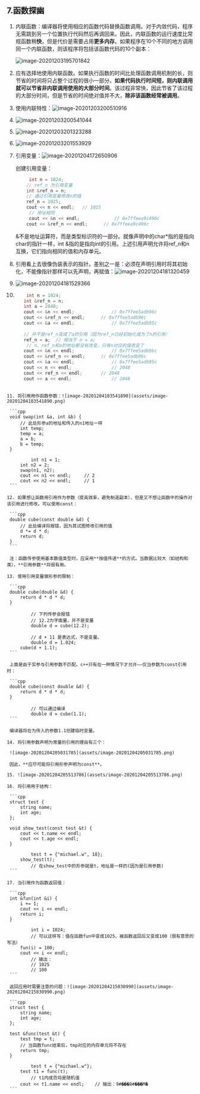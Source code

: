 ## 7.函数探幽

1. 内联函数：编译器将使用相应的函数代码替换函数调用。对于内敛代码，程序无需跳到另一个位置执行代码然后再调回来。因此，内联函数的运行速度比常规函数稍**快**，但是代价是需要占用**更多内存**。如果程序在10个不同的地方调用同一个内联函数，则该程序将包括该函数代码的10个副本：

   ![image-20201203195701842](assets/image-20201203195701842.png)

2. 应有选择地使用内联函数。如果执行函数的时间比处理函数调用机制的长，则节省的时间将只占整个过程的很小一部分。**如果代码执行时间短，则内联调用就可以节省非内联调用使用的大部分时间**。该过程非常快，因此节省了该过程的大部分时间，但是节省的时间绝对值并不大，**除非该函数经常被调用**。

3. 使用内联特性：![image-20201203200510916](assets/image-20201203200510916.png)

4. ![image-20201203200541044](assets/image-20201203200541044.png)

5. ![image-20201203201323288](assets/image-20201203201323288.png)

6. ![image-20201203201553929](assets/image-20201203201553929.png)

7. 引用变量：![image-20201204172650906](assets/image-20201204172650906.png)

   创建引用变量：

   ```cpp
   		int n = 1024;
       // ref_n 为引用变量
       int &ref_n = n;
       // 通过引用变量修改n的值
       ref_n = 1025;
       cout << n << endl;	// 1025
   		// 地址相同
   		cout << &n << endl;				// 0x7ffeea9c496c
       cout << &ref_n << endl;		// 0x7ffeea9c496c
   ```

   &不是地址运算符，而是类型标识符的一部分。就像声明中的char*指的是指向char的指针一样，int &指的是指向int的引用。上述引用声明允许将ref_n和n互换，它们指向相同的值和内存单元。

8. 引用看上去很像伪装表示的指针。差别之一是：必须在声明引用时将其初始化，不能像指针那样可以先声明，再赋值：![image-20201204181320459](assets/image-20201204181320459.png)

9. ![image-20201204181529366](assets/image-20201204181529366.png)

10. ```cpp
   		int n = 1024;
       int &ref_n = n;
       int a = 2048;
       cout << &n << endl;				// 0x7ffee5adb96c
       cout << &ref_n << endl;		// 0x7ffee5adb96c
       cout << &a << endl;				// 0x7ffee5adb95c
   
       // 并不是ref_n变成了a的引用（因为ref_n已经初始化成为了n的引用）
       ref_n = a;  // 相当于 n = a;
   		// n、ref_n和a的地址都没有改变，只有n对应的值改变了
       cout << &n << endl;				// 0x7ffee5adb96c
       cout << &ref_n << endl;		// 0x7ffee5adb96c
       cout << &a << endl;				// 0x7ffee5adb95c
       cout << n << endl;				// 2048
       cout << ref_n << endl;		// 2048
       cout << a << endl;				// 2048
   ```

11. 将引用用作函数参数：![image-20201204183541890](assets/image-20201204183541890.png)

    ```cpp
    void swap(int &a, int &b) {
      	// 此处形参a的地址和传入的n1地址一样
        int temp;
        temp = a;
        a = b;
        b = temp;
    }
    
    		int n1 = 1;
        int n2 = 2;
        swap(n1, n2);
        cout << n1 << endl;		// 2
        cout << n2 << endl;		// 1
    ```

12. 如果想让函数用引用作为参数（提高效率，避免制造副本），但是又不想让函数中的操作对该引用进行修改。可以使用const：

    ```cpp
    double cube(const double &d) {
      	// 此处编译将报错，因为其试图修改引用的值
        d *= d * d;
        return d;
    }
    ```

    注：函数传参使用基本数值类型时，应采用**按值传递**的方式。当数据比较大（如结构和类），**引用参数**将很有用。

13. 使用引用变量做形参的限制：

    ```cpp
    double cube(double &d) {
        return d * d * d;
    }
    
    		// 下列传参会报错
    		// 12.2为字面量，并不是变量
    		double d = cube(12.2);
    		
    		// d + 11 是表达式，不是变量。
    		double d = 1.024;
        cube(d + 1.1);	
    ```

    上面是由于实参与引用参数不匹配。c++只有在一种情况下才允许——仅当参数为const引用时：

    ```cpp
    double cube(const double &d) {
        return d * d * d;
    }
    
    		// 可以通过编译
    		double d = cube(1.1);
    ```

    编译器将在为传入的参数1.1创建临时变量。

14. 将引用参数声明为常量的引用的理由有三个：

    ![image-20201204205031785](assets/image-20201204205031785.png)

    因此，**应尽可能将引用形参声明为const**。

15. ![image-20201204205513786](assets/image-20201204205513786.png)

16. 将引用用于结构：

    ```cpp
    struct test {
        string name;
        int age;
    };
    
    void show_test(const test &t) {
        cout << t.name << endl;
        cout << t.age << endl;
    }
    
    		test t = {"michael.w", 18};
        show_test(t);
    		// 在show_test中的形参就是t，地址是一样的(因为是引用参数)
    ```

17. 当引用作为函数返回值：

    ```cpp
    int &fun(int &i) {
        i += 1;
        cout << i << endl;
        return i;
    }
    
    		int i = 1024;
    		// 可以这样写：值在函数fun中变成1025，被函数返回后又变成100（很有意思的写法）
        fun(i) = 100;
        cout << i << endl;
    		// 输出：
    		// 1025
    		// 100
    ```

    返回应用时需要注意的问题：![image-20201204215830990](assets/image-20201204215830990.png)

    ```cpp
    struct test {
        string name;
        int age;
    };
    
    test &func(test &t) {
        test tmp = t;
      	// 当函数func结束后，tmp对应的内存单元将不存在
        return tmp;
    }
    
    		test t = {"michael.w"};
        test t1 = func(t);
    		// t1内成员将是随机值
        cout << t1.name << endl;	// 输出：9#���8#���Μ�
    ```

    

